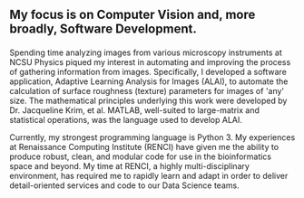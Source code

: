 ## <p> My focus is on Computer Vision and, more broadly, Software Development.  
Spending time analyzing images from various microscopy instruments
at NCSU Physics piqued my interest in automating and improving the
process of gathering information from images. Specifically, I
developed a software application, Adaptive Learning Analysis for Images (ALAI),
to automate the calculation of surface roughness (texture) parameters 
for images of 'any' size. The mathematical principles underlying this work 
were developed by Dr. Jacqueline Krim, et al. MATLAB, well-suited to large-matrix
and statistical operations, was the language used to develop ALAI. </p>

<p>Currently, my strongest programming language is Python 3. My experiences at 
Renaissance Computing Institute (RENCI) have given me the ability to produce 
robust, clean, and modular code for use in the bioinformatics space and beyond. 
My time at RENCI, a highly multi-disciplinary environment, has required me to
rapidly learn and adapt in order to deliver detail-oriented services and code 
to our Data Science teams.</p>